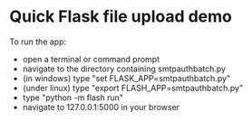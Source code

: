 # Quick Flask file upload demo

To run the app:
* open a terminal or command prompt
* navigate to the directory containing smtpauthbatch.py
* (in windows) type "set FLASK_APP=smtpauthbatch.py"
* (under linux) type "export FLASH_APP=smtpauthbatch.py"
* type "python -m flash run"
* navigate to 127.0.0.1:5000 in your browser
